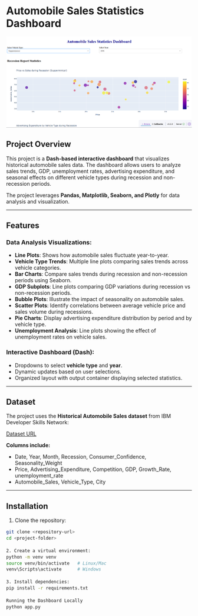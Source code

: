 # Automobile Sales Statistics Dashboard

![Automobile Sales Statistics Dashboard](Screenshot_2025-08-18_010535.png)




## Project Overview
This project is a **Dash-based interactive dashboard** that visualizes historical automobile sales data. The dashboard allows users to analyze sales trends, GDP, unemployment rates, advertising expenditure, and seasonal effects on different vehicle types during recession and non-recession periods.

The project leverages **Pandas, Matplotlib, Seaborn, and Plotly** for data analysis and visualization.

---

## Features

### Data Analysis Visualizations:
- **Line Plots**: Shows how automobile sales fluctuate year-to-year.
- **Vehicle Type Trends**: Multiple line plots comparing sales trends across vehicle categories.
- **Bar Charts**: Compare sales trends during recession and non-recession periods using Seaborn.
- **GDP Subplots**: Line plots comparing GDP variations during recession vs non-recession periods.
- **Bubble Plots**: Illustrate the impact of seasonality on automobile sales.
- **Scatter Plots**: Identify correlations between average vehicle price and sales volume during recessions.
- **Pie Charts**: Display advertising expenditure distribution by period and by vehicle type.
- **Unemployment Analysis**: Line plots showing the effect of unemployment rates on vehicle sales.

### Interactive Dashboard (Dash):
- Dropdowns to select **vehicle type** and **year**.
- Dynamic updates based on user selections.
- Organized layout with output container displaying selected statistics.

---

## Dataset
The project uses the **Historical Automobile Sales dataset** from IBM Developer Skills Network:

[Dataset URL](https://cf-courses-data.s3.us.cloud-object-storage.appdomain.cloud/IBMDeveloperSkillsNetwork-DV0101EN-SkillsNetwork/Data%20Files/historical_automobile_sales.csv)

**Columns include:**
- Date, Year, Month, Recession, Consumer_Confidence, Seasonality_Weight
- Price, Advertising_Expenditure, Competition, GDP, Growth_Rate, unemployment_rate
- Automobile_Sales, Vehicle_Type, City

---

## Installation

1. Clone the repository:
```bash
git clone <repository-url>
cd <project-folder>

2. Create a virtual environment:
python -m venv venv
source venv/bin/activate   # Linux/Mac
venv\Scripts\activate      # Windows

3. Install dependencies:
pip install -r requirements.txt

Running the Dashboard Locally
python app.py

